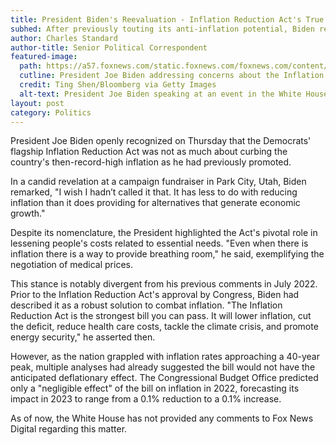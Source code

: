 ```yaml
---
title: President Biden's Reevaluation - Inflation Reduction Act's True Purpose Revealed
subhed: After previously touting its anti-inflation potential, Biden redefines the Act’s primary objectives.
author: Charles Standard
author-title: Senior Political Correspondent
featured-image: 
  path: https://a57.foxnews.com/static.foxnews.com/foxnews.com/content/uploads/2023/07/640/320/GettyImages-1554560234.jpg?ve=1&tl=1
  cutline: President Joe Biden addressing concerns about the Inflation Reduction Act.
  credit: Ting Shen/Bloomberg via Getty Images
  alt-text: President Joe Biden speaking at an event in the White House.
layout: post
category: Politics
---
```


President Joe Biden openly recognized on Thursday that the Democrats' flagship Inflation Reduction Act was not as much about curbing the country's then-record-high inflation as he had previously promoted.

In a candid revelation at a campaign fundraiser in Park City, Utah, Biden remarked, "I wish I hadn’t called it that. It has less to do with reducing inflation than it does providing for alternatives that generate economic growth."

Despite its nomenclature, the President highlighted the Act's pivotal role in lessening people's costs related to essential needs. "Even when there is inflation there is a way to provide breathing room," he said, exemplifying the negotiation of medical prices.

This stance is notably divergent from his previous comments in July 2022. Prior to the Inflation Reduction Act's approval by Congress, Biden had described it as a robust solution to combat inflation. "The Inflation Reduction Act is the strongest bill you can pass. It will lower inflation, cut the deficit, reduce health care costs, tackle the climate crisis, and promote energy security," he asserted then.

However, as the nation grappled with inflation rates approaching a 40-year peak, multiple analyses had already suggested the bill would not have the anticipated deflationary effect. The Congressional Budget Office predicted only a "negligible effect" of the bill on inflation in 2022, forecasting its impact in 2023 to range from a 0.1% reduction to a 0.1% increase.

As of now, the White House has not provided any comments to Fox News Digital regarding this matter.
